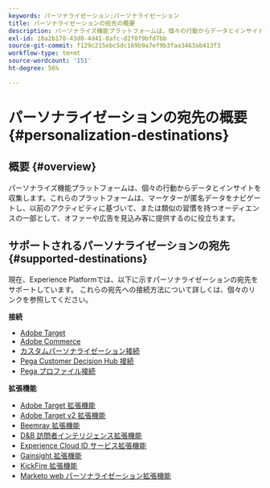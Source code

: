 ```yaml
---
keywords: パーソナライゼーション;パーソナライゼーション
title: パーソナライゼーションの宛先の概要
description: パーソナライズ機能プラットフォームは、個々の行動からデータとインサイトを収集します。これらのプラットフォームは、マーケターが匿名データをナビゲートし、以前のアクティビティに基づいて、または類似の習慣を持つオーディエンスの一部として、オファーや広告を見込み客に提供するのに役立ちます。
exl-id: 18a2b170-43d0-4d41-8afc-d2f0f9bfd7bb
source-git-commit: f129c215ebc5dc169b9a7ef9b3faa3463ab413f3
workflow-type: tm+mt
source-wordcount: '151'
ht-degree: 56%

---
```


# パーソナライゼーションの宛先の概要 {#personalization-destinations}

## 概要 {#overview}

パーソナライズ機能プラットフォームは、個々の行動からデータとインサイトを収集します。これらのプラットフォームは、マーケターが匿名データをナビゲートし、以前のアクティビティに基づいて、または類似の習慣を持つオーディエンスの一部として、オファーや広告を見込み客に提供するのに役立ちます。

## サポートされるパーソナライゼーションの宛先 {#supported-destinations}

現在、Experience Platformでは、以下に示すパーソナライゼーションの宛先をサポートしています。 これらの宛先への接続方法について詳しくは、個々のリンクを参照してください。

**接続**

* [Adobe Target](adobe-target-connection.md)
* [Adobe Commerce](adobe-commerce.md)
* [カスタムパーソナライゼーション接続](custom-personalization.md)
* [Pega Customer Decision Hub 接続](pega.md)
* [Pega プロファイル接続](pega-profile.md)

**拡張機能**

* [Adobe Target 拡張機能](adobe-target.md)
* [Adobe Target v2 拡張機能](adobe-target-v2.md)
* [Beemray 拡張機能](beemray.md)
* [D&amp;B 訪問者インテリジェンス拡張機能](dnb.md)
* [Experience Cloud ID サービス拡張機能](adobe-ecid.md)
* [Gainsight 拡張機能](gainsight.md)
* [KickFire 拡張機能](kickfire.md)
* [Marketo web パーソナライゼーション拡張機能](marketo-web-personalization.md)
